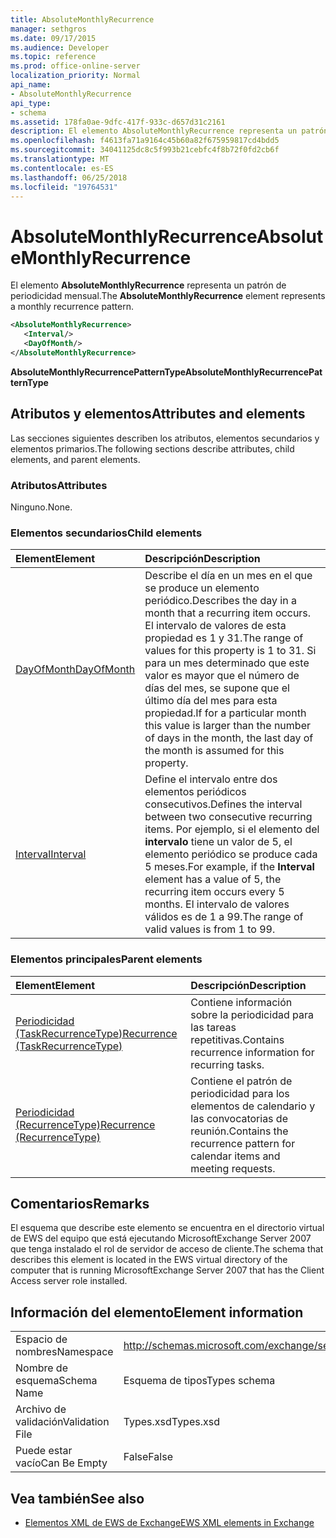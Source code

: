 ```yaml
---
title: AbsoluteMonthlyRecurrence
manager: sethgros
ms.date: 09/17/2015
ms.audience: Developer
ms.topic: reference
ms.prod: office-online-server
localization_priority: Normal
api_name:
- AbsoluteMonthlyRecurrence
api_type:
- schema
ms.assetid: 178fa0ae-9dfc-417f-933c-d657d31c2161
description: El elemento AbsoluteMonthlyRecurrence representa un patrón de periodicidad mensual.
ms.openlocfilehash: f4613fa71a9164c45b60a82f675959817cd4bdd5
ms.sourcegitcommit: 34041125dc8c5f993b21cebfc4f8b72f0fd2cb6f
ms.translationtype: MT
ms.contentlocale: es-ES
ms.lasthandoff: 06/25/2018
ms.locfileid: "19764531"
---
```

# <a name="absolutemonthlyrecurrence"></a><span data-ttu-id="8c6d7-103">AbsoluteMonthlyRecurrence</span><span class="sxs-lookup"><span data-stu-id="8c6d7-103">AbsoluteMonthlyRecurrence</span></span>

<span data-ttu-id="8c6d7-104">El elemento **AbsoluteMonthlyRecurrence** representa un patrón de periodicidad mensual.</span><span class="sxs-lookup"><span data-stu-id="8c6d7-104">The **AbsoluteMonthlyRecurrence** element represents a monthly recurrence pattern.</span></span> 
  
```xml
<AbsoluteMonthlyRecurrence>
   <Interval/>
   <DayOfMonth/>
</AbsoluteMonthlyRecurrence>
```

 <span data-ttu-id="8c6d7-105">**AbsoluteMonthlyRecurrencePatternType**</span><span class="sxs-lookup"><span data-stu-id="8c6d7-105">**AbsoluteMonthlyRecurrencePatternType**</span></span>
## <a name="attributes-and-elements"></a><span data-ttu-id="8c6d7-106">Atributos y elementos</span><span class="sxs-lookup"><span data-stu-id="8c6d7-106">Attributes and elements</span></span>

<span data-ttu-id="8c6d7-107">Las secciones siguientes describen los atributos, elementos secundarios y elementos primarios.</span><span class="sxs-lookup"><span data-stu-id="8c6d7-107">The following sections describe attributes, child elements, and parent elements.</span></span>
  
### <a name="attributes"></a><span data-ttu-id="8c6d7-108">Atributos</span><span class="sxs-lookup"><span data-stu-id="8c6d7-108">Attributes</span></span>

<span data-ttu-id="8c6d7-109">Ninguno.</span><span class="sxs-lookup"><span data-stu-id="8c6d7-109">None.</span></span>
  
### <a name="child-elements"></a><span data-ttu-id="8c6d7-110">Elementos secundarios</span><span class="sxs-lookup"><span data-stu-id="8c6d7-110">Child elements</span></span>

|<span data-ttu-id="8c6d7-111">**Element**</span><span class="sxs-lookup"><span data-stu-id="8c6d7-111">**Element**</span></span>|<span data-ttu-id="8c6d7-112">**Descripción**</span><span class="sxs-lookup"><span data-stu-id="8c6d7-112">**Description**</span></span>|
|:-----|:-----|
|[<span data-ttu-id="8c6d7-113">DayOfMonth</span><span class="sxs-lookup"><span data-stu-id="8c6d7-113">DayOfMonth</span></span>](dayofmonth.md) <br/> |<span data-ttu-id="8c6d7-114">Describe el día en un mes en el que se produce un elemento periódico.</span><span class="sxs-lookup"><span data-stu-id="8c6d7-114">Describes the day in a month that a recurring item occurs.</span></span> <span data-ttu-id="8c6d7-115">El intervalo de valores de esta propiedad es 1 y 31.</span><span class="sxs-lookup"><span data-stu-id="8c6d7-115">The range of values for this property is 1 to 31.</span></span> <span data-ttu-id="8c6d7-116">Si para un mes determinado que este valor es mayor que el número de días del mes, se supone que el último día del mes para esta propiedad.</span><span class="sxs-lookup"><span data-stu-id="8c6d7-116">If for a particular month this value is larger than the number of days in the month, the last day of the month is assumed for this property.</span></span>  <br/> |
|[<span data-ttu-id="8c6d7-117">Interval</span><span class="sxs-lookup"><span data-stu-id="8c6d7-117">Interval</span></span>](interval.md) <br/> |<span data-ttu-id="8c6d7-118">Define el intervalo entre dos elementos periódicos consecutivos.</span><span class="sxs-lookup"><span data-stu-id="8c6d7-118">Defines the interval between two consecutive recurring items.</span></span> <span data-ttu-id="8c6d7-119">Por ejemplo, si el elemento del **intervalo** tiene un valor de 5, el elemento periódico se produce cada 5 meses.</span><span class="sxs-lookup"><span data-stu-id="8c6d7-119">For example, if the **Interval** element has a value of 5, the recurring item occurs every 5 months.</span></span> <span data-ttu-id="8c6d7-120">El intervalo de valores válidos es de 1 a 99.</span><span class="sxs-lookup"><span data-stu-id="8c6d7-120">The range of valid values is from 1 to 99.</span></span>  <br/> |
   
### <a name="parent-elements"></a><span data-ttu-id="8c6d7-121">Elementos principales</span><span class="sxs-lookup"><span data-stu-id="8c6d7-121">Parent elements</span></span>

|<span data-ttu-id="8c6d7-122">**Element**</span><span class="sxs-lookup"><span data-stu-id="8c6d7-122">**Element**</span></span>|<span data-ttu-id="8c6d7-123">**Descripción**</span><span class="sxs-lookup"><span data-stu-id="8c6d7-123">**Description**</span></span>|
|:-----|:-----|
|[<span data-ttu-id="8c6d7-124">Periodicidad (TaskRecurrenceType)</span><span class="sxs-lookup"><span data-stu-id="8c6d7-124">Recurrence (TaskRecurrenceType)</span></span>](recurrence-taskrecurrencetype.md) <br/> |<span data-ttu-id="8c6d7-125">Contiene información sobre la periodicidad para las tareas repetitivas.</span><span class="sxs-lookup"><span data-stu-id="8c6d7-125">Contains recurrence information for recurring tasks.</span></span>  <br/> |
|[<span data-ttu-id="8c6d7-126">Periodicidad (RecurrenceType)</span><span class="sxs-lookup"><span data-stu-id="8c6d7-126">Recurrence (RecurrenceType)</span></span>](recurrence-recurrencetype.md) <br/> |<span data-ttu-id="8c6d7-127">Contiene el patrón de periodicidad para los elementos de calendario y las convocatorias de reunión.</span><span class="sxs-lookup"><span data-stu-id="8c6d7-127">Contains the recurrence pattern for calendar items and meeting requests.</span></span>  <br/> |
   
## <a name="remarks"></a><span data-ttu-id="8c6d7-128">Comentarios</span><span class="sxs-lookup"><span data-stu-id="8c6d7-128">Remarks</span></span>

<span data-ttu-id="8c6d7-129">El esquema que describe este elemento se encuentra en el directorio virtual de EWS del equipo que está ejecutando MicrosoftExchange Server 2007 que tenga instalado el rol de servidor de acceso de cliente.</span><span class="sxs-lookup"><span data-stu-id="8c6d7-129">The schema that describes this element is located in the EWS virtual directory of the computer that is running MicrosoftExchange Server 2007 that has the Client Access server role installed.</span></span>
  
## <a name="element-information"></a><span data-ttu-id="8c6d7-130">Información del elemento</span><span class="sxs-lookup"><span data-stu-id="8c6d7-130">Element information</span></span>

|||
|:-----|:-----|
|<span data-ttu-id="8c6d7-131">Espacio de nombres</span><span class="sxs-lookup"><span data-stu-id="8c6d7-131">Namespace</span></span>  <br/> |http://schemas.microsoft.com/exchange/services/2006/types  <br/> |
|<span data-ttu-id="8c6d7-132">Nombre de esquema</span><span class="sxs-lookup"><span data-stu-id="8c6d7-132">Schema Name</span></span>  <br/> |<span data-ttu-id="8c6d7-133">Esquema de tipos</span><span class="sxs-lookup"><span data-stu-id="8c6d7-133">Types schema</span></span>  <br/> |
|<span data-ttu-id="8c6d7-134">Archivo de validación</span><span class="sxs-lookup"><span data-stu-id="8c6d7-134">Validation File</span></span>  <br/> |<span data-ttu-id="8c6d7-135">Types.xsd</span><span class="sxs-lookup"><span data-stu-id="8c6d7-135">Types.xsd</span></span>  <br/> |
|<span data-ttu-id="8c6d7-136">Puede estar vacío</span><span class="sxs-lookup"><span data-stu-id="8c6d7-136">Can Be Empty</span></span>  <br/> |<span data-ttu-id="8c6d7-137">False</span><span class="sxs-lookup"><span data-stu-id="8c6d7-137">False</span></span>  <br/> |
   
## <a name="see-also"></a><span data-ttu-id="8c6d7-138">Vea también</span><span class="sxs-lookup"><span data-stu-id="8c6d7-138">See also</span></span>

- [<span data-ttu-id="8c6d7-139">Elementos XML de EWS de Exchange</span><span class="sxs-lookup"><span data-stu-id="8c6d7-139">EWS XML elements in Exchange</span></span>](ews-xml-elements-in-exchange.md)


